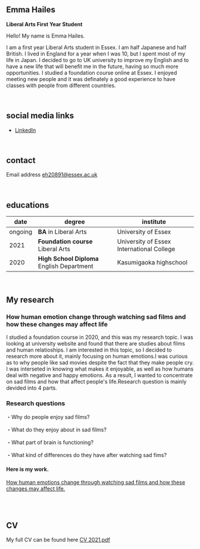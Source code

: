  

## Emma Hailes
**Liberal Arts First Year Student**  

Hello! My name is Emma Hailes. 

I am a first year Liberal Arts student in Essex. I am half Japanese and half British. I lived in England for a year when I was 10, but I spent most of my life in Japan. I decided to go to UK university to improve my English and to have a new life that will benefit me in the future, having so much more opportunities. I studied a foundation course online at Essex. I enjoyed meeting new people and it was definately a good experience to have classes with people from different countries.

<br>

## social media links
- [LinkedIn](https://www.linkedin.com/in/emma-hailes-b20011002/)



<br>

## contact
Email address eh20891@essex.ac.uk

<br>



## educations

| date | degree | institute |
--- | --- | ---
| ongoing | **BA**  in Liberal Arts | University of Essex
| 2021 | **Foundation course** Liberal Arts | University of Essex International College
| 2020 | **High School Diploma** English Department | Kasumigaoka highschool 


<br>

## My research
### How human emotion change through watching sad films and how these changes may affect life
I studied a foundation course in 2020, and this was my research topic. I was looking at university website and found that there are studies about films and human relatioships. I am interested in this topic, so I decided to research more about it, mainly focusing on human emotions.I was curious as to why people like sad movies despite the fact that they make people cry. I was interseted in knowing what makes it enjoyable, as well as how humans deal with negative and happy emotions. As a result, I wanted to concentrate on sad films and how that affect people's life.Research question is mainly devided into 4 parts.

### Research questions

・Why do people enjoy sad films?

・What do they enjoy about in sad films?

・What part of brain is functioning?

・What kind of differences do they have after watching sad fims?



#### Here is my work. 

[How human emotions change through watching sad films and how these changes may affect life.](https://github.com/2102860/CS220-AU-portfolio/blob/main/PS%20Research%202021%20.pdf)




<br><br> 

## CV

My full CV can be found here [CV 2021.pdf](https://github.com/2102860/CS220-AU-portfolio/files/7682667/CV.2021.pdf)

